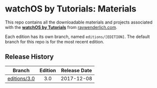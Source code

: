 # watchOS by Tutorials: Materials

This repo contains all the downloadable materials and projects associated with the **[watchOS by Tutorials](https://store.raywenderlich.com/products/watchos-by-tutorials)** from [raywenderlich.com](https://www.raywenderlich.com).

Each edition has its own branch, named `editions/[EDITION]`. The default branch for this repo is for the most recent edition.

## Release History

| Branch                                                                           | Edition | Release Date |
| -------------------------------------------------------------------------------- |:-------:|:------------:|
| [editions/3.0](https://github.com/raywenderlich/w2t-materials/tree/editions/3.0) | 3.0     | 2017-12-08   |

